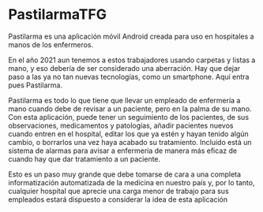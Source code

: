 # PastilarmaTFG

Pastilarma es una aplicación móvil Android creada para uso en hospitales a manos de los enfermeros.

En el año 2021 aun tenemos a estos trabajadores usando carpetas y listas a mano, y eso debería de ser considerado una aberración. Hay que dejar paso a las ya no tan nuevas tecnologías, como un smartphone. Aquí entra pues Pastilarma.

Pastilarma es todo lo que tiene que llevar un empleado de enfermería a mano cuando debe de revisar a un paciente, pero en la palma de su mano. Con esta aplicación, puede tener un seguimiento de los pacientes, de sus observaciones, medicamentos y patologías, añadir pacientes nuevos cuando entren en el hospital, editar los que ya estén y hayan tenido algún cambio, o borrarlos una vez haya acabado su tratamiento. Incluido está un sistema de alarmas para avisar a enfermería de manera más eficaz de cuando hay que dar tratamiento a un paciente.

Esto es un paso muy grande que debe tomarse de cara a una completa informatización automatizada de la medicina en nuestro país y, por lo tanto, cualquier hospital que aprecie una carga menor de trabajo para sus empleados estará dispuesto a considerar la idea de esta aplicación
